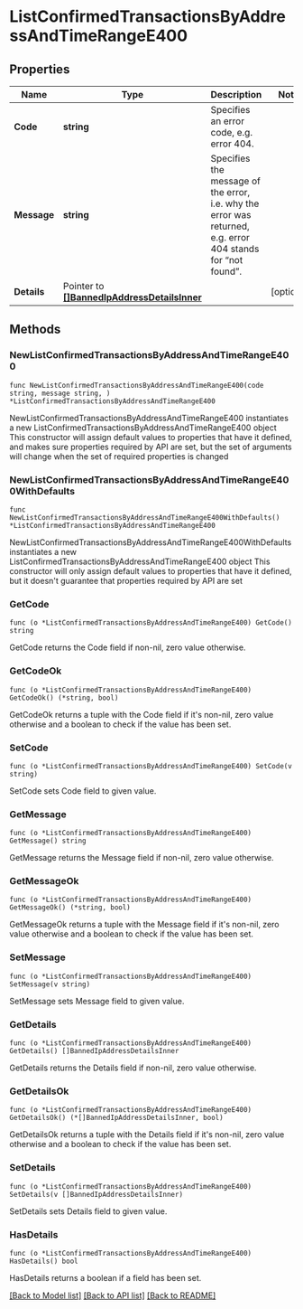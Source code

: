 # ListConfirmedTransactionsByAddressAndTimeRangeE400

## Properties

Name | Type | Description | Notes
------------ | ------------- | ------------- | -------------
**Code** | **string** | Specifies an error code, e.g. error 404. | 
**Message** | **string** | Specifies the message of the error, i.e. why the error was returned, e.g. error 404 stands for “not found”. | 
**Details** | Pointer to [**[]BannedIpAddressDetailsInner**](BannedIpAddressDetailsInner.md) |  | [optional] 

## Methods

### NewListConfirmedTransactionsByAddressAndTimeRangeE400

`func NewListConfirmedTransactionsByAddressAndTimeRangeE400(code string, message string, ) *ListConfirmedTransactionsByAddressAndTimeRangeE400`

NewListConfirmedTransactionsByAddressAndTimeRangeE400 instantiates a new ListConfirmedTransactionsByAddressAndTimeRangeE400 object
This constructor will assign default values to properties that have it defined,
and makes sure properties required by API are set, but the set of arguments
will change when the set of required properties is changed

### NewListConfirmedTransactionsByAddressAndTimeRangeE400WithDefaults

`func NewListConfirmedTransactionsByAddressAndTimeRangeE400WithDefaults() *ListConfirmedTransactionsByAddressAndTimeRangeE400`

NewListConfirmedTransactionsByAddressAndTimeRangeE400WithDefaults instantiates a new ListConfirmedTransactionsByAddressAndTimeRangeE400 object
This constructor will only assign default values to properties that have it defined,
but it doesn't guarantee that properties required by API are set

### GetCode

`func (o *ListConfirmedTransactionsByAddressAndTimeRangeE400) GetCode() string`

GetCode returns the Code field if non-nil, zero value otherwise.

### GetCodeOk

`func (o *ListConfirmedTransactionsByAddressAndTimeRangeE400) GetCodeOk() (*string, bool)`

GetCodeOk returns a tuple with the Code field if it's non-nil, zero value otherwise
and a boolean to check if the value has been set.

### SetCode

`func (o *ListConfirmedTransactionsByAddressAndTimeRangeE400) SetCode(v string)`

SetCode sets Code field to given value.


### GetMessage

`func (o *ListConfirmedTransactionsByAddressAndTimeRangeE400) GetMessage() string`

GetMessage returns the Message field if non-nil, zero value otherwise.

### GetMessageOk

`func (o *ListConfirmedTransactionsByAddressAndTimeRangeE400) GetMessageOk() (*string, bool)`

GetMessageOk returns a tuple with the Message field if it's non-nil, zero value otherwise
and a boolean to check if the value has been set.

### SetMessage

`func (o *ListConfirmedTransactionsByAddressAndTimeRangeE400) SetMessage(v string)`

SetMessage sets Message field to given value.


### GetDetails

`func (o *ListConfirmedTransactionsByAddressAndTimeRangeE400) GetDetails() []BannedIpAddressDetailsInner`

GetDetails returns the Details field if non-nil, zero value otherwise.

### GetDetailsOk

`func (o *ListConfirmedTransactionsByAddressAndTimeRangeE400) GetDetailsOk() (*[]BannedIpAddressDetailsInner, bool)`

GetDetailsOk returns a tuple with the Details field if it's non-nil, zero value otherwise
and a boolean to check if the value has been set.

### SetDetails

`func (o *ListConfirmedTransactionsByAddressAndTimeRangeE400) SetDetails(v []BannedIpAddressDetailsInner)`

SetDetails sets Details field to given value.

### HasDetails

`func (o *ListConfirmedTransactionsByAddressAndTimeRangeE400) HasDetails() bool`

HasDetails returns a boolean if a field has been set.


[[Back to Model list]](../README.md#documentation-for-models) [[Back to API list]](../README.md#documentation-for-api-endpoints) [[Back to README]](../README.md)


